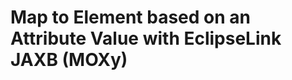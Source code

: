 Map to Element based on an Attribute Value with EclipseLink JAXB (MOXy)
=======================================================================
